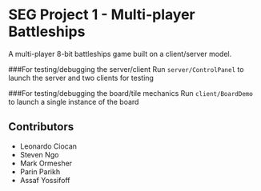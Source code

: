 SEG Project 1 - Multi-player Battleships
========================================

A multi-player 8-bit battleships game built on a client/server model.

###For testing/debugging the server/client
Run `server/ControlPanel` to launch the server and two clients for testing

###For testing/debugging the board/tile mechanics
Run `client/BoardDemo` to launch a single instance of the board

Contributors
------------

- Leonardo Ciocan
- Steven Ngo
- Mark Ormesher
- Parin Parikh
- Assaf Yossifoff